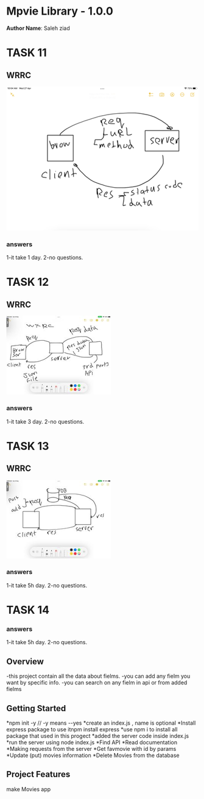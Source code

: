 # Mpvie Library - 1.0.0

**Author Name**: Saleh ziad
# TASK 11
## WRRC
![](img.png)
### answers
1-it take 1 day.
2-no questions.
# TASK 12
## WRRC
![](task12.jpg)
### answers
1-it take 3 day.
2-no questions.
# TASK 13
## WRRC
![](task13.jpg)
### answers
1-it take 5h day.
2-no questions.
# TASK 14
### answers
1-it take 5h day.
2-no questions.
## Overview
-this project contain all the  data about fielms. 
-you can add any fielm you want by specific info.
-you can search on any fielm in api or from added fielms
## Getting Started
*npm init -y // -y means --yes
*create an index.js , name is optional
*Install express package to use itnpm install express
*use npm i to install all package that used in this progect
*added the server code inside index.js
*run the server using node index.js
*Find API
*Read documentation
*Making requests from the server
*Get favmovie with id by params
*Update (put) movies information
*Delete Movies from the database
## Project Features
make Movies app